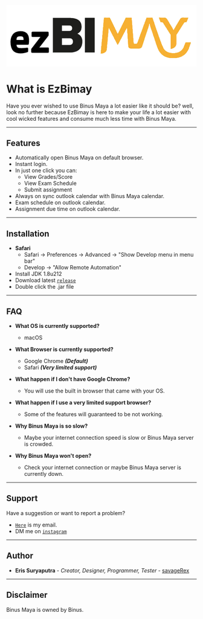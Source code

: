 ![](ezBimay.png)

# What is EzBimay
Have you ever wished to use Binus Maya a lot easier like it should be? well, look no further because EzBimay is here to 
make your life a lot easier with cool wicked features and consume much less time with Binus Maya.

---

## Features
- Automatically open Binus Maya on default browser.
- Instant login.
- In just one click you can:
   - View Grades/Score
   - View Exam Schedule
   - Submit assignment
- Always on sync outlook calendar with Binus Maya calendar.
- Exam schedule on outlook calendar.
- Assignment due time on outlook calendar.

---

## Installation
- **Safari**
   - Safari -> Preferences -> Advanced -> "Show Develop menu in menu bar"
   - Develop -> "Allow Remote Automation"
- Install JDK 1.8u212
- Download latest <a href="https://github.com/savageRex/EzBimay/releases/latest/download/EzBimay.jar" target="_blank">`release`</a>
- Double click the .jar file

---

## FAQ

- **What OS is currently supported?**
    - macOS
    
- **What Browser is currently supported?**
    - Google Chrome ***(Default)***
    - Safari ***(Very limited support)***
    
- **What happen if I don't have Google Chrome?**
   - You will use the built in browser that came with your OS.
    
- **What happen if I use a very limited support browser?**
   - Some of the features will guaranteed to be not working.

- **Why Binus Maya is so slow?**
   - Maybe your internet connection speed is slow or Binus Maya server is crowded.
   
- **Why Binus Maya won't open?**
   - Check your internet connection or maybe Binus Maya server is currently down.
---

## Support

Have a suggestion or want to report a problem?

- <a href="mailto:eris77cool@gmail.com" target="_blank">`Here`</a> is my email.
- DM me on <a href="http://instagram.com/eris.ky" target="_blank">`instagram`</a>

---

## Author
* **Eris Suryaputra** - *Creator, Designer, Programmer, Tester* - [savageRex](https://github.com/savageRex)

---

## Disclaimer
Binus Maya is owned by Binus.
